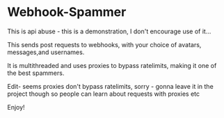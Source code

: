 # Webhook-Spammer

This is api abuse - this is a demonstration, I don't encourage use of it...

This sends post requests to webhooks, with your choice of avatars, messages,and usernames.

It is multithreaded and uses proxies to bypass ratelimits, making it one of the best spammers.

Edit- seems proxies don't bypass ratelimits, sorry - gonna leave it in the project though so people can learn about requests with proxies etc

Enjoy!

